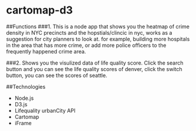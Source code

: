 # cartomap-d3
##Functions
###1. This is a node app that shows you the heatmap of crime density in NYC precincts and the hopstials/clincic in nyc, works as a suggestion for city planners to look at. for example, building more hospitals in the area that has more crime, or add more police officers to the frequently happened  crime area.

###2. Shows you the visulized data of life quality score. Click the search button and you can see the life quality scores of denver, click the switch button, you can see the scores of seattle.

##Technologies
* Node.js
* D3.js
* Lifequality urbanCity API
* Cartomap
* iFrame
